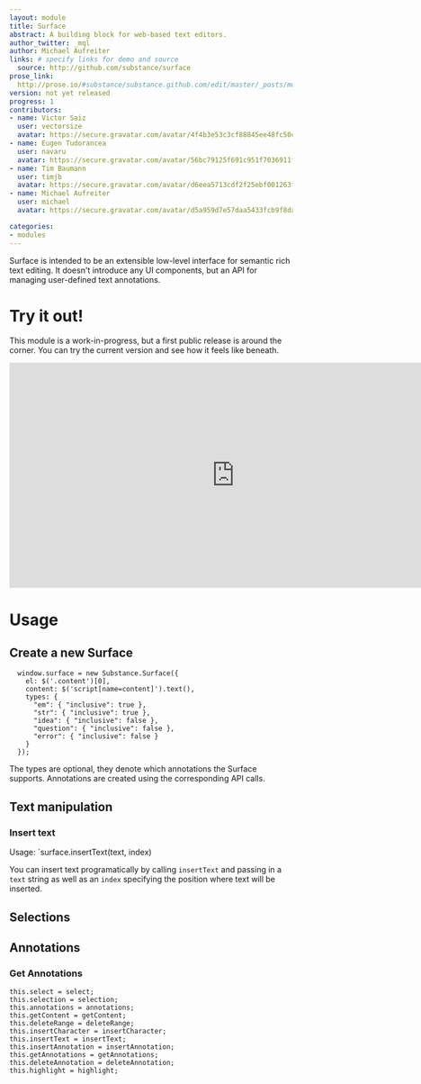 ```yaml
---
layout: module
title: Surface
abstract: A building block for web-based text editors.
author_twitter: _mql
author: Michael Aufreiter
links: # specify links for demo and source
  source: http://github.com/substance/surface
prose_link:
  http://prose.io/#substance/substance.github.com/edit/master/_posts/modules/0100-01-04-surface.md
version: not yet released
progress: 1
contributors:
- name: Victor Saiz
  user: vectorsize
  avatar: https://secure.gravatar.com/avatar/4f4b3e53c3cf88845ee48fc50ccf3593?d=https://a248.e.akamai.net/assets.github.com%2Fimages%2Fgravatars%2Fgravatar-140.png
- name: Eugen Tudorancea
  user: navaru
  avatar: https://secure.gravatar.com/avatar/56bc79125f691c951f7036911f2c24d8?d=https://a248.e.akamai.net/assets.github.com%2Fimages%2Fgravatars%2Fgravatar-140.png
- name: Tim Baumann
  user: timjb
  avatar: https://secure.gravatar.com/avatar/d6eea5713cdf2f25ebf001263fbaa9f4?d=https://a248.e.akamai.net/assets.github.com%2Fimages%2Fgravatars%2Fgravatar-140.png
- name: Michael Aufreiter
  user: michael
  avatar: https://secure.gravatar.com/avatar/d5a959d7e57daa5433fcb9f8da40be4b?d=https://a248.e.akamai.net/assets.github.com%2Fimages%2Fgravatars%2Fgravatar-140.png

categories:
- modules
---
```


Surface is intended to be an extensible low-level interface for semantic rich text editing. It doesn't introduce any UI components, but an API for managing user-defined text annotations. 

# Try it out!

This module is a work-in-progress, but a first public release is around the corner. You can try the current version and see how it feels like beneath.

<iframe width="800" height="400" frameborder="0" scrolling="no" src="http://interior.substance.io/surface/">
</iframe>


# Usage

## Create a new Surface

      window.surface = new Substance.Surface({
        el: $('.content')[0],
        content: $('script[name=content]').text(),
        types: {
          "em": { "inclusive": true },
          "str": { "inclusive": true },
          "idea": { "inclusive": false },
          "question": { "inclusive": false },
          "error": { "inclusive": false }
        }
      });
        
The types are optional, they denote which annotations the Surface supports. Annotations are created using the corresponding API calls.


## Text manipulation

### Insert text

Usage: `surface.insertText(text, index)

You can insert text programatically by calling `insertText` and passing in a `text` string as well as an `index` specifying the position where text will be inserted.



## Selections


## Annotations

### Get Annotations



    this.select = select;
    this.selection = selection;
    this.annotations = annotations;
    this.getContent = getContent;
    this.deleteRange = deleteRange;
    this.insertCharacter = insertCharacter;
    this.insertText = insertText;
    this.insertAnnotation = insertAnnotation;
    this.getAnnotations = getAnnotations;
    this.deleteAnnotation = deleteAnnotation;
    this.highlight = highlight;